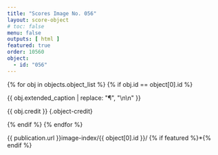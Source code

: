 ```yaml
---
title: "Scores Image No. 056"
layout: score-object
# toc: false
menu: false
outputs: [ html ]
featured: true
order: 10560
object:
  - id: "056"
---
```


{% for obj in objects.object_list %}
{% if obj.id == object[0].id %}

{{ obj.extended_caption | replace: "¶", "\n\n" }}

{{ obj.credit }} {.object-credit}

{% endif %}
{% endfor %}

<div class="object-credit object-url is-print-only">

{{ publication.url }}image-index/{{ object[0].id }}/ {% if featured %}*{% endif %}

</div>
